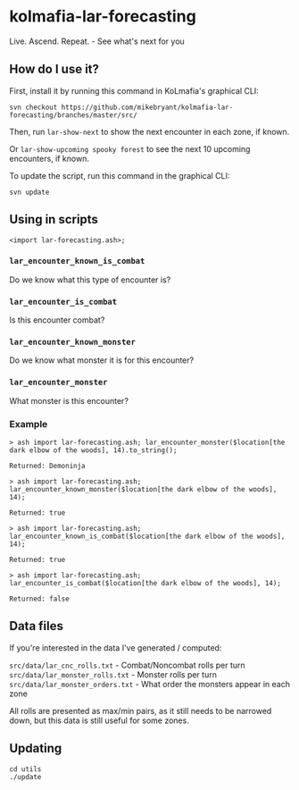 # kolmafia-lar-forecasting
Live. Ascend. Repeat. - See what's next for you

## How do I use it?
First, install it by running this command in KoLmafia's graphical CLI:

```
svn checkout https://github.com/mikebryant/kolmafia-lar-forecasting/branches/master/src/
```

Then, run `lar-show-next` to show the next encounter in each zone, if known.

Or `lar-show-upcoming spooky forest` to see the next 10 upcoming encounters, if known.

To update the script, run this command in the graphical CLI:

```
svn update
```


## Using in scripts

`<import lar-forecasting.ash>;`

### `lar_encounter_known_is_combat`

Do we know what this type of encounter is?

### `lar_encounter_is_combat`

Is this encounter combat?

### `lar_encounter_known_monster`

Do we know what monster it is for this encounter?

### `lar_encounter_monster`

What monster is this encounter?

### Example

```
> ash import lar-forecasting.ash; lar_encounter_monster($location[the dark elbow of the woods], 14).to_string();

Returned: Demoninja

> ash import lar-forecasting.ash; lar_encounter_known_monster($location[the dark elbow of the woods], 14);

Returned: true

> ash import lar-forecasting.ash; lar_encounter_known_is_combat($location[the dark elbow of the woods], 14);

Returned: true

> ash import lar-forecasting.ash; lar_encounter_is_combat($location[the dark elbow of the woods], 14);

Returned: false
```

## Data files

If you're interested in the data I've generated / computed:

`src/data/lar_cnc_rolls.txt` - Combat/Noncombat rolls per turn
`src/data/lar_monster_rolls.txt` - Monster rolls per turn
`src/data/lar_monster_orders.txt` - What order the monsters appear in each zone

All rolls are presented as max/min pairs, as it still needs to be narrowed down, but this data is still useful for some zones.

## Updating

```
cd utils
./update
```
